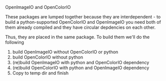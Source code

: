 OpenImageIO and OpenColorIO

These packages are lumped together because they are interdependent - to build a python-supported OpenColorIO 
and OpenImageIO you need both of them already compiled and they have circular depdencies on each other.

Thus, they are placed in the same package.  To build them we'll do the following
1. build OpenImageIO without OpenColorIO or python
2. build OpenColorIO without python
3. (re)build OpenImageIO with python and OpenColorIO dependency
4. (re)build OpenColorIO with python and OpenImageIO dependency
5. Copy to temp dir and finish
